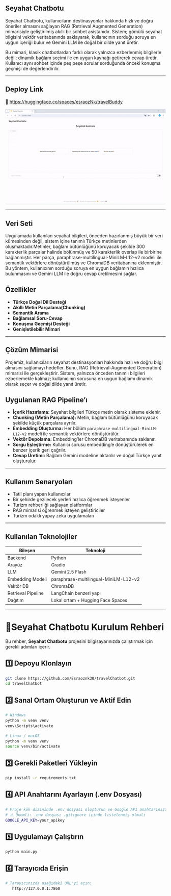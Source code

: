## Seyahat Chatbotu 

Seyahat Chatbotu, kullanıcıların destinasyonlar hakkında hızlı ve doğru öneriler almasını sağlayan RAG (Retrieval Augmented Generation) mimarisiyle geliştirilmiş akıllı bir sohbet asistanıdır. Sistem; gömülü seyahat bilgisini vektör veritabanında saklayarak, kullanıcının sorduğu soruya en uygun içeriği bulur ve Gemini LLM ile doğal bir dilde yanıt üretir.

Bu mimari, klasik chatbotlardan farklı olarak yalnızca ezberlenmiş bilgilerle değil; dinamik bağlam seçimi ile en uygun kaynağı getirerek cevap üretir. Kullanıcı aynı sohbet içinde peş peşe sorular sorduğunda önceki konuşma geçmişi de değerlendirilir.

---




## Deploy Link

 🚀 https://huggingface.co/spaces/esraozNk/travelBuddy 

   <img src="assets/chatbotgif.gif" width="700">




---


## Veri Seti

 Uygulamada kullanılan seyahat bilgileri, önceden hazırlanmış büyük bir veri kümesinden değil, sistem içine tanımlı Türkçe metinlerden oluşmaktadır.Metinler, bağlam bütünlüğünü koruyacak şekilde 300 karakterlik parçalar halinde bölünmüş ve 50 karakterlik overlap ile birbirine bağlanmıştır. Her parça, paraphrase-multilingual-MiniLM-L12-v2 modeli ile semantik vektörlere dönüştürülmüş ve ChromaDB veritabanına eklenmiştir. Bu yöntem, kullanıcının sorduğu soruya en uygun bağlamın hızlıca bulunmasını ve Gemini LLM ile doğru cevap üretilmesini sağlar.
   
  
## Özellikler

* **Türkçe Doğal Dil Desteği**
* **Akıllı Metin Parçalama(Chunking)**
* **Semantik Arama**
* **Bağlamsal Soru-Cevap**
* **Konuşma Geçmişi Desteği**
* **Genişletilebilir Mimari**



---
## Çözüm Mimarisi
Projemiz, kullanıcıların seyahat destinasyonları hakkında hızlı ve doğru bilgi almasını sağlamayı hedefler. Bunu, RAG (Retrieval-Augmented Generation) mimarisi ile gerçekleştirir. Sistem, yalnızca önceden tanımlı bilgileri ezberlemekle kalmaz; kullanıcının sorusuna en uygun bağlamı dinamik olarak seçer ve doğal dilde yanıt üretir.

## Uygulanan RAG Pipeline’ı

* **İçerik Hazırlama:** Seyahat bilgileri Türkçe metin olarak sisteme eklenir.
* **Chunking (Metin Parçalama):** Metin, bağlam bütünlüğünü koruyacak şekilde küçük parçalara ayrılır.
* **Embedding Oluşturma:** Her bölüm `paraphrase-multilingual-MiniLM-L12-v2` modeli ile semantik vektörlere dönüştürülür.
* **Vektör Depolama:** Embedding’ler ChromaDB veritabanında saklanır.
* **Sorgu Eşleştirme:** Kullanıcı sorusu embedding’e dönüştürülerek en benzer içerik geri çağrılır.
* **Cevap Üretimi:** Bağlam Gemini modeline aktarılır ve doğal Türkçe yanıt oluşturulur.


---
## Kullanım Senaryoları

* Tatil planı yapan kullanıcılar
* Bir şehirde gezilecek yerleri hızlıca öğrenmek isteyenler
* Turizm rehberliği sağlayan platformlar
* RAG mimarisi öğrenmek isteyen geliştiriciler
* Turizm odaklı yapay zeka uygulamaları

---

## Kullanılan Teknolojiler

| Bileşen            | Teknoloji                             |
| ------------------ | ------------------------------------- |
| Backend            | Python                                |
| Arayüz             | Gradio                                |
| LLM                | Gemini 2.5 Flash                      |
| Embedding Modeli   | paraphrase-multilingual-MiniLM-L12-v2 |
| Vektör DB          | ChromaDB                              |
| Retrieval Pipeline | LangChain benzeri yapı                |
| Dağıtım            | Lokal ortam + Hugging Face Spaces     |



---
# 🚀Seyahat Chatbotu Kurulum Rehberi

Bu rehber, **Seyahat Chatbotu** projesini bilgisayarınızda çalıştırmak için gerekli adımları içerir.
## 1️⃣ Depoyu Klonlayın
```bash
git clone https://github.com/Esraoznk30/travelChatbot.git
cd travelChatbot
```
## 2️⃣ Sanal Ortam Oluşturun ve Aktif Edin
```bash
# Windows
python -m venv venv
venv\Scripts\activate
```
```bash
# Linux / macOS
python -m venv venv
source venv/bin/activate
```
## 3️⃣ Gerekli Paketleri Yükleyin
```bash
pip install -r requirements.txt
```
## 4️⃣ API Anahtarını Ayarlayın (.env Dosyası)
```bash
# Proje kök dizininde .env dosyası oluşturun ve Google API anahtarınızı ekleyin
# ⚠️ Önemli: .env dosyası .gitignore içinde listelenmiş olmalı
GOOGLE_API_KEY=your_apikey
```
## 5️⃣ Uygulamayı Çalıştırın
```bash
python main.py
```
## 6️⃣ Tarayıcıda Erişin
```bash
# Tarayıcınızda aşağıdaki URL'yi açın:
   http://127.0.0.1:7860
```